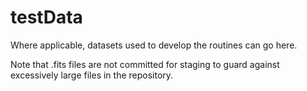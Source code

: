 # testData #

Where applicable, datasets used to develop the routines can go here.

Note that .fits files are not committed for staging to guard against excessively large files in the repository.
